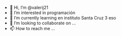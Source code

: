 - 👋 Hi, I’m @valerij21
- 👀 I’m interested in programación
- 🌱  I’m currently learning en instituto Santa Cruz 3 eso
- 💞️ I’m looking to collaborate on ...
- 📫 How to reach me ...

<!---
valerij21/valerij21 is a ✨ special ✨ repository because its `README.md` (this file) appears on your GitHub profile.
You can click the Preview link to take a look at your changes.
--->
